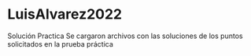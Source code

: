 # LuisAlvarez2022
Solución Practica
Se cargaron archivos con las soluciones de los puntos solicitados en la prueba práctica

